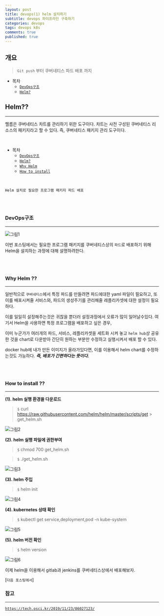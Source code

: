 ```yaml
---
layout: post
title: devops(1) helm 설치하기
subtitle: devops 파이프라인 구축하기
categories: devops
tags: devops k8s
comments: true
published: true
---
```


## 개요
> `Git push` 부터 쿠버네티스 파드 배포 까지

- 목차
	- [`DevOps구조`](#devops구조)
	- [`Helm?`](#helm)

## Helm??
---
헬름은 쿠버네티스 차트를 관리하기 위한 도구이다. 차트는 사전 구성된 쿠버네티스 리소스의 패키지라고 할 수 있다. 즉, 쿠버네티스 패키지 관리 도구이다.




<br>

- 목차
	- [`DevOps구조`](#devops구조)
	- [`Helm?`](#helm)
	- [`Why Helm`](#why-helm-)
	- [`How to install`](#how-to-install-)

<br>

`Helm 설치로 필요한 프로그램 패키지 파드 배포`

<br><br>

### DevOps구조

---

![그림1](https://zunoxi.github.io/assets/img/devops/jenkins/install/structure.png)

이번 포스팅에서는 필요한 프로그램 패키지를 쿠버네티스상의 `파드`로 배포하기 위해 Helm을 설치하는 과정에 대해 설명하려한다.

<br><br>

### Why Helm ??

---

일반적으로 `쿠버네티스`에서 특정 파드를 만들려면 파드에대한 yaml 파일이 필요하고, 
또 이를 배포시켜줄 서비스와, 파드의 생성주기를 관리해줄 레플리카셋에 대한 설정이 필요하다.

이를 일일히 설정해주는것은 귀찮을 뿐더러 설정과정에서 오류가 많이 일어날수있다. 여기서 Helm을 사용하면 특정 프로그램을 배포하고 싶은 경우, 

이미 누군가가 여러개의 파드, 서비스, 레플리카셋을 세트화 시켜 놓고 `helm hub`상 공유한 것을 chart로 다운받아 간단히 원하는 부분만 수정하고 실행시켜서 배포 할 수 있다.

docker hub에 내가 만든 이미지가 올라가있다면, 이를 이용해서 helm chart를 수정하는것도 가능하다.  _**즉, 배포가 간편하다는 뜻이다.**_

<br><br>

### How to install ??


---

**(1). helm 실행 환경을 다운로드**

> `$` curl https://raw.githubusercontent.com/helm/helm/master/scripts/get > get_helm.sh

![그림2](https://zunoxi.github.io/assets/img/devops/k8s/helm/1.png)
<br>

**(2). helm 실행 파일에 권한부여**

> `$` chmod 700 get_helm.sh

> `$` ./get_helm.sh

![그림3](https://zunoxi.github.io/assets/img/devops/k8s/helm/2.png)
<br>

**(3). helm 주입**

> `$` helm init

![그림4](https://zunoxi.github.io/assets/img/devops/k8s/helm/3.png)
<br>

**(4). kubernetes 상태 확인**

> `$` kubectl get service,deployment,pod -n kube-system

![그림5](https://zunoxi.github.io/assets/img/devops/k8s/helm/4.png)
<br>

**(5). helm 버전 확인**

> `$` helm version

![그림6](https://zunoxi.github.io/assets/img/devops/k8s/helm/5.png)
<br>


이제 helm을 이용해서 gitlab과 jenkins를 쿠버네티스상에서 배포해보자.

[`다음 포스팅에서`]


### 참고 

---

[`https://tech.osci.kr/2019/11/23/86027123/`](https://tech.osci.kr/2019/11/23/86027123/)